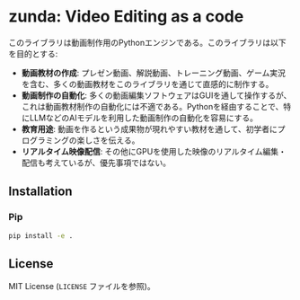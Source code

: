 # zunda: Video Editing as a code

このライブラリは動画制作用のPythonエンジンである。このライブラリは以下を目的とする:

* **動画教材の作成**: プレゼン動画、解説動画、トレーニング動画、ゲーム実況を含む、多くの動画教材をこのライブラリを通じて直感的に制作する。
* **動画制作の自動化**: 多くの動画編集ソフトウェアはGUIを通して操作するが、これは動画教材制作の自動化には不適である。Pythonを経由することで、特にLLMなどのAIモデルを利用した動画制作の自動化を容易にする。
* **教育用途**: 動画を作るという成果物が現れやすい教材を通して、初学者にプログラミングの楽しさを伝える。
* **リアルタイム映像配信**: その他にGPUを使用した映像のリアルタイム編集・配信も考えているが、優先事項ではない。

## Installation

### Pip

```bash
pip install -e .
```

## License

MIT License (`LICENSE` ファイルを参照)。
